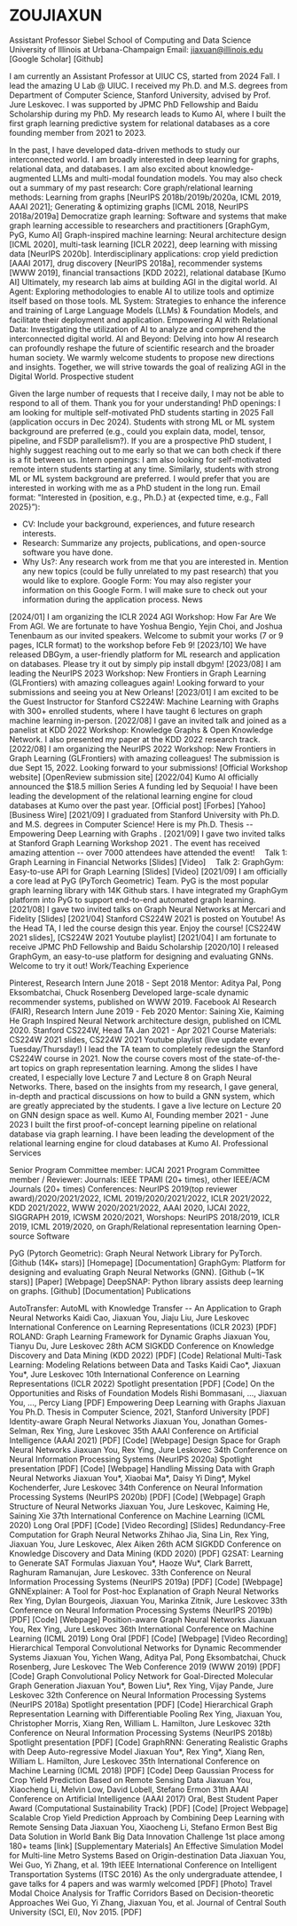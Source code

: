 # ZOUJIAXUN

Assistant Professor
Siebel School of Computing and Data Science
University of Illinois at Urbana-Champaign
Email: jiaxuan@illinois.edu
[Google Scholar] [Github]

I am currently an Assistant Professor at UIUC CS, started from 2024 Fall. I lead the amazing U Lab @ UIUC. I received my Ph.D. and M.S. degrees from Department of Computer Science, Stanford University, advised by Prof. Jure Leskovec. I was supported by JPMC PhD Fellowship and Baidu Scholarship during my PhD. My research leads to Kumo AI, where I built the first graph learning predictive system for relational databases as a core founding member from 2021 to 2023.

In the past, I have developed data-driven methods to study our interconnected world. I am broadly interested in deep learning for graphs, relational data, and databases. I am also excited about knowledge-augmented LLMs and multi-modal foundation models.
You may also check out a summary of my past research:
Core graph/relational learning methods: Learning from graphs [NeurIPS 2018b/2019b/2020a, ICML 2019, AAAI 2021]; Generating & optimizing graphs [ICML 2018, NeurIPS 2018a/2019a]
Democratize graph learning: Software and systems that make graph learning accessible to researchers and practitioners [GraphGym, PyG, Kumo AI]
Graph-inspired machine learning: Neural architecture design [ICML 2020], multi-task learning [ICLR 2022], deep learning with missing data [NeurIPS 2020b].
Interdisciplinary applications: crop yield prediction [AAAI 2017], drug discovery [NeurIPS 2018a], recommender systems [WWW 2019], financial transactions [KDD 2022], relational database [Kumo AI]
Ultimately, my research lab aims at building AGI in the digital world.
AI Agent: Exploring methodologies to enable AI to utilize tools and optimize itself based on those tools.
ML System: Strategies to enhance the inference and training of Large Language Models (LLMs) & Foundation Models, and facilitate their deployment and application.
Empowering AI with Relational Data: Investigating the utilization of AI to analyze and comprehend the interconnected digital world.
AI and Beyond: Delving into how AI research can profoundly reshape the future of scientific research and the broader human society.
We warmly welcome students to propose new directions and insights. Together, we will strive towards the goal of realizing AGI in the Digital World.
Prospective student

Given the large number of requests that I receive daily, I may not be able to respond to all of them. Thank you for your understanding!
PhD openings: I am looking for multiple self-motivated PhD students starting in 2025 Fall (application occurs in Dec 2024). Students with strong ML or ML system background are preferred (e.g., could you explain data, model, tensor, pipeline, and FSDP parallelism?). If you are a prospective PhD student, I highly suggest reaching out to me early so that we can both check if there is a fit between us.
Intern openings: I am also looking for self-motivated remote intern students starting at any time. Similarly, students with strong ML or ML system background are preferred. I would prefer that you are interested in working with me as a PhD student in the long run.
Email format: "Interested in {position, e.g., Ph.D.} at {expected time, e.g., Fall 2025}”):
- CV: Include your background, experiences, and future research interests.
- Research: Summarize any projects, publications, and open-source software you have done.
- Why Us?: Any research work from me that you are interested in. Mention any new topics (could be fully unrelated to my past research) that you would like to explore.
Google Form: You may also register your information on this Google Form. I will make sure to check out your information during the application process.
News

[2024/01] I am organizing the ICLR 2024 AGI Workshop: How Far Are We From AGI. We are fortunate to have Yoshua Bengio, Yejin Choi, and Joshua Tenenbaum as our invited speakers. Welcome to submit your works (7 or 9 pages, ICLR format) to the workshop before Feb 9!
[2023/10] We have released DBGym, a user-friendly platform for ML research and application on databases. Please try it out by simply pip install dbgym!
[2023/08] I am leading the NeurIPS 2023 Workshop: New Frontiers in Graph Learning (GLFrontiers) with amazing colleagues again! Looking forward to your submissions and seeing you at New Orleans!
[2023/01] I am excited to be the Guest Instructor for Stanford CS224W: Machine Learning with Graphs with 300+ enrolled students, where I have taught 6 lectures on graph machine learning in-person.
[2022/08] I gave an invited talk and joined as a panelist at KDD 2022 Workshop: Knowledge Graphs & Open Knowledge Network. I also presented my paper at the KDD 2022 research track.
[2022/08] I am organizing the NeurIPS 2022 Workshop: New Frontiers in Graph Learning (GLFrontiers) with amazing colleagues! The submission is due Sept 15, 2022. Looking forward to your submissions!
[Official Workshop website] [OpenReview submission site]
[2022/04] Kumo AI officially announced the $18.5 million Series A funding led by Sequoia! I have been leading the development of the relational learning engine for cloud databases at Kumo over the past year.
[Official post] [Forbes] [Yahoo] [Business Wire]
[2021/09] I graduated from Stanford University with Ph.D. and M.S. degrees in Computer Science! Here is my Ph.D. Thesis -- Empowering Deep Learning with Graphs .
[2021/09] I gave two invited talks at Stanford Graph Learning Workshop 2021 . The event has received amazing attention -- over 7000 attendees have attended the event!
 Talk 1: Graph Learning in Financial Networks [Slides] [Video]
 Talk 2: GraphGym: Easy-to-use API for Graph Learning [Slides] [Video]
[2021/09] I am officially a core lead at PyG (PyTorch Geometric) Team. PyG is the most popular graph learning library with 14K Github stars. I have integrated my GraphGym platform into PyG to support end-to-end automated graph learning.
[2021/08] I gave two invited talks on Graph Neural Networks at Mercari and Fidelity [Slides]
[2021/04] Stanford CS224W 2021 is posted on Youtube! As the Head TA, I led the course design this year. Enjoy the course! [CS224W 2021 slides], [CS224W 2021 Youtube playlist]
[2021/04] I am fortunate to receive JPMC PhD Fellowship and Baidu Scholarship
[2020/10] I released GraphGym, an easy-to-use platform for designing and evaluating GNNs. Welcome to try it out!
Work/Teaching Experience

Pinterest, Research Intern
June 2018 - Sept 2018
Mentor: Aditya Pal, Pong Eksombatchai, Chuck Rosenberg
Developed large-scale dynamic recommender systems, published on WWW 2019.
Facebook AI Research (FAIR), Research Intern
June 2019 - Feb 2020
Mentor: Saining Xie, Kaiming He
Graph Inspired Neural Network architecture design, published on ICML 2020.
Stanford CS224W, Head TA
Jan 2021 - Apr 2021
Course Materials: CS224W 2021 slides, CS224W 2021 Youtube playlist (live update every Tuesday/Thursday!)
I lead the TA team to completely redesign the Stanford CS224W course in 2021. Now the course covers most of the state-of-the-art topics on graph representation learning.
Among the slides I have created, I especially love Lecture 7 and Lecture 8 on Graph Neural Networks. There, based on the insights from my research, I gave general, in-depth and practical discussions on how to build a GNN system, which are greatly appreciated by the students. I gave a live lecture on Lecture 20 on GNN design space as well.
Kumo AI, Founding member
2021 - June 2023
I built the first proof-of-concept learning pipeline on relational database via graph learning. I have been leading the development of the relational learning engine for cloud databases at Kumo AI.
Professional Services

Senior Program Committee member: IJCAI 2021
Program Committee member / Reviewer:
Journals: IEEE TPAMI (20+ times), other IEEE/ACM Journals (20+ times)
Conferences: NeurIPS 2019(top reviewer award)/2020/2021/2022, ICML 2019/2020/2021/2022, ICLR 2021/2022, KDD 2021/2022, WWW 2020/2021/2022, AAAI 2020, IJCAI 2022, SIGGRAPH 2019, ICWSM 2020/2021,
Worshops: NeurIPS 2018/2019, ICLR 2019, ICML 2019/2020, on Graph/Relational representation learning
Open-source Software

PyG (Pytorch Geometric): Graph Neural Network Library for PyTorch.
[Github (14K+ stars)] [Homepage] [Documentation]
GraphGym: Platform for designing and evaluating Graph Neural Networks (GNN).
[Github (~1K stars)] [Paper] [Webpage]
DeepSNAP: Python library assists deep learning on graphs.
[Github] [Documentation]
Publications

AutoTransfer: AutoML with Knowledge Transfer -- An Application to Graph Neural Networks
Kaidi Cao, Jiaxuan You, Jiaju Liu, Jure Leskovec
International Conference on Learning Representations (ICLR 2023)
[PDF]
ROLAND: Graph Learning Framework for Dynamic Graphs
Jiaxuan You, Tianyu Du, Jure Leskovec
28th ACM SIGKDD Conference on Knowledge Discovery and Data Mining (KDD 2022)
[PDF] [Code]
Relational Multi-Task Learning: Modeling Relations between Data and Tasks
Kaidi Cao*, Jiaxuan You*, Jure Leskovec
10th International Conference on Learning Representations (ICLR 2022)
Spotlight presentation
[PDF] [Code]
On the Opportunities and Risks of Foundation Models
Rishi Bommasani, ..., Jiaxuan You, ..., Percy Liang
[PDF]
Empowering Deep Learning with Graphs
Jiaxuan You
Ph.D. Thesis in Computer Science, 2021, Stanford University
[PDF]
Identity-aware Graph Neural Networks
Jiaxuan You, Jonathan Gomes-Selman, Rex Ying, Jure Leskovec
35th AAAI Conference on Artificial Intelligence (AAAI 2021)
[PDF] [Code] [Webpage]
Design Space for Graph Neural Networks
Jiaxuan You, Rex Ying, Jure Leskovec
34th Conference on Neural Information Processing Systems (NeurIPS 2020a)
Spotlight presentation
[PDF] [Code] [Webpage]
Handling Missing Data with Graph Neural Networks
Jiaxuan You*, Xiaobai Ma*, Daisy Yi Ding*, Mykel Kochenderfer, Jure Leskovec
34th Conference on Neural Information Processing Systems (NeurIPS 2020b)
[PDF] [Code] [Webpage]
Graph Structure of Neural Networks
Jiaxuan You, Jure Leskovec, Kaiming He, Saining Xie
37th International Conference on Machine Learning (ICML 2020)
Long Oral
[PDF] [Code] [Video Recording] [Slides]
Redundancy-Free Computation for Graph Neural Networks​
Zhihao Jia, Sina Lin, Rex Ying, Jiaxuan You, Jure Leskovec, Alex Aiken
26th ACM SIGKDD Conference on Knowledge Discovery and Data Mining (KDD 2020)
[PDF]
G2SAT: Learning to Generate SAT Formulas
Jiaxuan You*, Haoze Wu*, Clark Barrett, Raghuram Ramanujan, Jure Leskovec.
33th Conference on Neural Information Processing Systems (NeurIPS 2019a)
[PDF] [Code] [Webpage]
GNNExplainer: A Tool for Post-hoc Explanation of Graph Neural Networks
Rex Ying, Dylan Bourgeois, Jiaxuan You, Marinka Zitnik, Jure Leskovec
33th Conference on Neural Information Processing Systems (NeurIPS 2019b)
[PDF] [Code] [Webpage]
Position-aware Graph Neural Networks
Jiaxuan You, Rex Ying, Jure Leskovec
36th International Conference on Machine Learning (ICML 2019)
Long Oral
[PDF] [Code] [Webpage] [Video Recording]
Hierarchical Temporal Convolutional Networks for Dynamic Recommender Systems
Jiaxuan You, Yichen Wang, Aditya Pal, Pong Eksombatchai, Chuck Rosenberg, Jure Leskovec
The Web Conference 2019 (WWW 2019)
[PDF] [Code]
Graph Convolutional Policy Network for Goal-Directed Molecular Graph Generation
Jiaxuan You*, Bowen Liu*, Rex Ying, Vijay Pande, Jure Leskovec
32th Conference on Neural Information Processing Systems (NeurIPS 2018a)
Spotlight presentation
[PDF] [Code]
Hierarchical Graph Representation Learning with Differentiable Pooling
Rex Ying, Jiaxuan You, Christopher Morris, Xiang Ren, William L. Hamilton, Jure Leskovec
32th Conference on Neural Information Processing Systems (NeurIPS 2018b)
Spotlight presentation
[PDF] [Code]
GraphRNN: Generating Realistic Graphs with Deep Auto-regressive Model
Jiaxuan You*, Rex Ying*, Xiang Ren, William L. Hamilton, Jure Leskovec
35th International Conference on Machine Learning (ICML 2018)
[PDF] [Code]
Deep Gaussian Process for Crop Yield Prediction Based on Remote Sensing Data
Jiaxuan You, Xiaocheng Li, Melvin Low, David Lobell, Stefano Ermon
31th AAAI Conference on Artificial Intelligence (AAAI 2017)
Oral, Best Student Paper Award (Computational Sustainability Track)
[PDF] [Code] [Project Webpage]
Scalable Crop Yield Prediction Approach by Combining Deep Learning with Remote Sensing Data
Jiaxuan You, Xiaocheng Li, Stefano Ermon
Best Big Data Solution in World Bank Big Data Innovation Challenge
1st place among 180+ teams
[link] [Supplementary Materials]
An Effective Simulation Model for Multi-line Metro Systems Based on Origin-destination Data
Jiaxuan You, Wei Guo, Yi Zhang, et al.
19th IEEE International Conference on Intelligent Transportation Systems (ITSC 2016)
As the only undergraduate attendee, I gave talks for 4 papers and was warmly welcomed
[PDF] [Photo]
Travel Modal Choice Analysis for Traffic Corridors Based on Decision-theoretic Approaches
Wei Guo, Yi Zhang, Jiaxuan You, et al.
Journal of Central South University (SCI, EI), Nov 2015.
[PDF]
